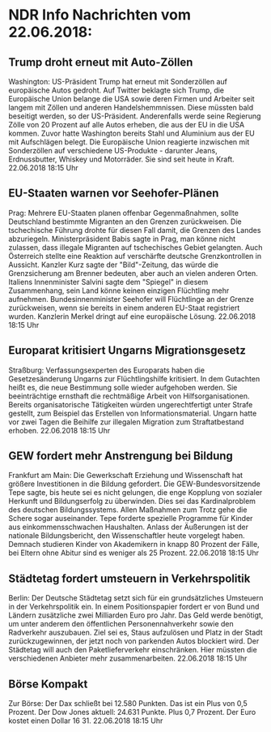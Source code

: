 # NDR Info Nachrichten vom 22.06.2018:


## Trump droht erneut mit Auto-Zöllen
Washington:	US-Präsident Trump hat erneut mit Sonderzöllen auf europäische Autos gedroht. Auf Twitter beklagte sich Trump, die Europäische Union belange die USA sowie deren Firmen und Arbeiter seit langem mit Zöllen und anderen Handelshemmnissen. Diese müssten bald beseitigt werden, so der US-Präsident. Anderenfalls werde seine Regierung Zölle von 20 Prozent auf alle Autos erheben, die aus der EU in die USA kommen. Zuvor hatte Washington bereits Stahl und Aluminium aus der EU mit Aufschlägen belegt. Die Europäische Union reagierte inzwischen mit Sonderzöllen auf verschiedene US-Produkte - darunter Jeans, Erdnussbutter, Whiskey und Motorräder. Sie sind seit heute in Kraft. 22.06.2018 18:15 Uhr 

## EU-Staaten warnen vor Seehofer-Plänen
Prag: Mehrere EU-Staaten planen offenbar Gegenmaßnahmen, sollte Deutschland bestimmte Migranten an den Grenzen zurückweisen. Die tschechische Führung drohte für diesen Fall damit, die Grenzen des Landes abzuriegeln. Ministerpräsident Babis sagte in Prag, man könne nicht zulassen, dass illegale Migranten auf tschechisches Gebiet gelangten. Auch Österreich stellte eine Reaktion auf verschärfte deutsche Grenzkontrollen in Aussicht. Kanzler Kurz sagte der "Bild"-Zeitung, das würde die Grenzsicherung am Brenner bedeuten, aber auch an vielen anderen Orten. Italiens Innenminister Salvini sagte dem "Spiegel" in diesem Zusammenhang, sein Land könne keinen einzigen Flüchtling mehr aufnehmen. Bundesinnenminister Seehofer will Flüchtlinge an der Grenze zurückweisen, wenn sie bereits in einem anderen EU-Staat registriert wurden. Kanzlerin Merkel dringt auf eine europäische Lösung. 22.06.2018 18:15 Uhr 

## Europarat kritisiert Ungarns Migrationsgesetz
Straßburg:  Verfassungsexperten des Europarats haben die Gesetzesänderung Ungarns zur Flüchtlingshilfe kritisiert. In dem Gutachten heißt es, die neue Bestimmung solle wieder aufgehoben werden. Sie beeinträchtige ernsthaft die rechtmäßige Arbeit von Hilfsorganisationen. Bereits organisatorische Tätigkeiten würden ungerechtfertigt unter Strafe gestellt, zum Beispiel das Erstellen von Informationsmaterial. Ungarn hatte vor zwei Tagen die Beihilfe zur illegalen Migration zum Straftatbestand erhoben. 22.06.2018 18:15 Uhr 

## GEW fordert mehr Anstrengung bei Bildung
Frankfurt am Main: Die Gewerkschaft Erziehung und Wissenschaft hat größere Investitionen in die Bildung gefordert. Die GEW-Bundesvorsitzende Tepe sagte, bis heute sei es nicht gelungen, die enge Kopplung von sozialer Herkunft und Bildungserfolg zu überwinden. Dies sei das Kardinalproblem des deutschen Bildungssystems. Allen Maßnahmen zum Trotz gehe die Schere sogar auseinander. Tepe forderte spezielle Programme für Kinder aus einkommensschwachen Haushalten. Anlass der Äußerungen ist der nationale Bildungsbericht, den Wissenschaftler heute vorgelegt haben. Demnach studieren Kinder von Akademikern in knapp 80 Prozent der Fälle, bei Eltern ohne Abitur sind es weniger als 25 Prozent. 22.06.2018 18:15 Uhr 

## Städtetag fordert umsteuern in Verkehrspolitik
Berlin: Der Deutsche Städtetag setzt sich für ein grundsätzliches Umsteuern in der Verkehrspolitik ein. In einem Positionspapier fordert er von Bund und Ländern zusätzliche zwei Milliarden Euro pro Jahr. Das Geld werde benötigt, um unter anderem den öffentlichen Personennahverkehr sowie den Radverkehr auszubauen. Ziel sei es, Staus aufzulösen und Platz in der Stadt zurückzugewinnen, der jetzt noch von parkenden Autos blockiert wird. Der Städtetag will auch den Paketlieferverkehr einschränken. Hier müssten die verschiedenen Anbieter mehr zusammenarbeiten. 22.06.2018 18:15 Uhr 

## Börse Kompakt
Zur Börse: Der Dax schließt bei 12.580 Punkten. Das ist ein Plus von 0,5 Prozent. Der Dow Jones aktuell: 24.631 Punkte. Plus 0,7 Prozent. Der Euro kostet einen Dollar 16 31. 22.06.2018 18:15 Uhr 
